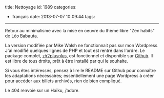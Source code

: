 title: Nettoyage
id: 1989
categories:
  - français
date: 2013-07-07 10:09:44
tags:
---

Retour au minimalisme avec la mise en oeuvre du thème libre "Zen habits" de Léo Babauta.

La version modifiée par Mike Walsh ne fonctionnait pas sur mon Wordpress. J'ai modifié quelques lignes de PHP et tout est rentré dans l'ordre. Le package complet, [zh2plusplus](https://github.com/vfarcy/zh2plusplus "zh2++"), est fonctionnel et disponible sur [Github](https://github.com/vfarcy/zh2plusplus "zh2++"). Il est libre de tous droits, prêt à être installé par qui le souhaite.

Si vous êtes intéressés, pensez à lire le README sur Github pour connaître les adaptations nécessaires; essentiellement une page Wordpress à créer pour accéder aux billets archivés, rien de bien compliqué.

Le 404 renvoie sur un Haïku, j’adore.

&nbsp;